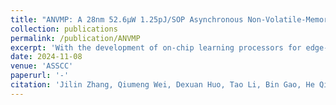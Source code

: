 ```yaml
---
title: "ANVMP: A 28nm 52.6μW 1.25pJ/SOP Asynchronous Non-Volatile-Memory-based Computing-In-Memory Neuromorphic Processor for Edge-AI Applications"
collection: publications
permalink: /publication/ANVMP
excerpt: 'With the development of on-chip learning processors for edge-AI applications, energy efficiency of NN inference and training is more and more critical. As on-chip training energy dominates the energy consumption of edge-AI processors [1], [2], [4], [5], reduction is of paramount importance. Spiking neural networks (SNNs) offer energy-efficient inference and learning compared with convolutional neural networks (CNNs) or deepneural networks (DNNs), but SNN-based processors have three challenges that need to be addressed (Fig. 22.6.1). 1) During on-chip training, some factors involved in ΔW computation are zeros resulting in ΔW=O, leading to redundant ΔW computation and memory access for weight update. 2) After reaching a certain accuracy, more data cannot improve the accuracy significantly, and 95% of the energy is wasted on the unnecessary processing of the input spike events afterwards. 3) In the case of sparse input-spike events, the number of spike events in each time step is different. If spike processing is synchronized by time step, the worst-case scenario needs to be considered. As a result, energy and time are wasted.'
date: 2024-11-08
venue: 'ASSCC'
paperurl: '-'
citation: 'Jilin Zhang, Qiumeng Wei, Dexuan Huo, Tao Li, Bin Gao, He Qian, Huaqiang Wu, Kea-Tiong Tang, Hong Chen*, “ANVMP: A 28nm 52.6μW 1.25pJ/SOP Asynchronous Non-Volatile-Memory-based Computing-In-Memory Neuromorphic Processor for Edge-AI Applications” The IEEE Asian Solid-State Circuits Conference (A-SSCC), November 18 - 21, 2024, Hiroshima, Japan'
---
```

